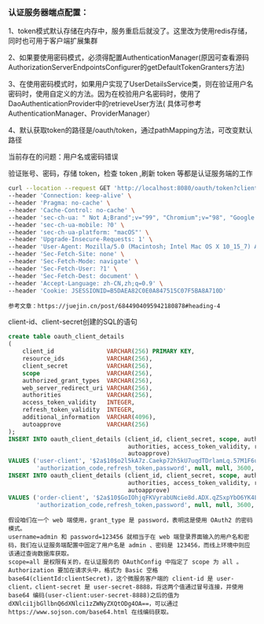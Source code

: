 ### 认证服务器端点配置：

1、token模式默认存储在内存中，服务重启后就没了。这里改为使用redis存储，同时也可用于客户端扩展集群

2、如果要使用密码模式，必须得配置AuthenticationManager(原因可查看源码AuthorizationServerEndpointsConfigurer的getDefaultTokenGranters方法)

3、在使用密码模式时，如果用户实现了UserDetailsService类，则在验证用户名密码时，使用自定义的方法。因为在校验用户名密码时，使用了DaoAuthenticationProvider中的retrieveUser方法(
具体可参考AuthenticationManager、ProviderManager）

4、默认获取token的路径是/oauth/token，通过pathMapping方法，可改变默认路径

当前存在的问题：用户名或密码错误

验证账号、密码，存储 token，检查 token ,刷新 token 等都是认证服务端的工作

```bash
curl --location --request GET 'http://localhost:8080/oauth/token?client_id=user-client&client_secret=user-secret-8888&username=&password' \
--header 'Connection: keep-alive' \
--header 'Pragma: no-cache' \
--header 'Cache-Control: no-cache' \
--header 'sec-ch-ua: " Not A;Brand";v="99", "Chromium";v="98", "Google Chrome";v="98"' \
--header 'sec-ch-ua-mobile: ?0' \
--header 'sec-ch-ua-platform: "macOS"' \
--header 'Upgrade-Insecure-Requests: 1' \
--header 'User-Agent: Mozilla/5.0 (Macintosh; Intel Mac OS X 10_15_7) AppleWebKit/537.36 (KHTML, like Gecko) Chrome/98.0.4758.80 Safari/537.36' \
--header 'Sec-Fetch-Site: none' \
--header 'Sec-Fetch-Mode: navigate' \
--header 'Sec-Fetch-User: ?1' \
--header 'Sec-Fetch-Dest: document' \
--header 'Accept-Language: zh-CN,zh;q=0.9' \
--header 'Cookie: JSESSIONID=B5DAEA82C0E0A847515C07F5BA8A710D'
```

```text
参考文章：https://juejin.cn/post/6844904095942180878#heading-4
```

client-id、client-secret创建的SQL的语句

```sql
create table oauth_client_details
(
    client_id               VARCHAR(256) PRIMARY KEY,
    resource_ids            VARCHAR(256),
    client_secret           VARCHAR(256),
    scope                   VARCHAR(256),
    authorized_grant_types  VARCHAR(256),
    web_server_redirect_uri VARCHAR(256),
    authorities             VARCHAR(256),
    access_token_validity   INTEGER,
    refresh_token_validity  INTEGER,
    additional_information  VARCHAR(4096),
    autoapprove             VARCHAR(256)
);
INSERT INTO oauth_client_details (client_id, client_secret, scope, authorized_grant_types, web_server_redirect_uri,
                                  authorities, access_token_validity, refresh_token_validity, additional_information,
                                  autoapprove)
VALUES ('user-client', '$2a$10$o2l5kA7z.Caekp72h5kU7uqdTDrlamLq.57M1F6ulJln9tRtOJufq', 'all',
        'authorization_code,refresh_token,password', null, null, 3600, 36000, null, true);
INSERT INTO oauth_client_details (client_id, client_secret, scope, authorized_grant_types, web_server_redirect_uri,
                                  authorities, access_token_validity, refresh_token_validity, additional_information,
                                  autoapprove)
VALUES ('order-client', '$2a$10$GoIOhjqFKVyrabUNcie8d.ADX.qZSxpYbO6YK4L2gsNzlCIxEUDlW', 'all',
        'authorization_code,refresh_token,password', null, null, 3600, 36000, null, true);
```

```text
假设咱们在一个 web 端使用，grant_type 是 password，表明这是使用 OAuth2 的密码模式。
username=admin 和 password=123456 就相当于在 web 端登录界面输入的用户名和密码，我们在认证服务端配置中固定了用户名是 admin 、密码是 123456，而线上环境中则应该通过查询数据库获取。
scope=all 是权限有关的，在认证服务的 OAuthConfig 中指定了 scope 为 all 。
Authorization 要加在请求头中，格式为 Basic 空格 base64(clientId:clientSecret)，这个微服务客户端的 client-id 是 user-client，client-secret 是 user-secret-8888，将这两个值通过冒号连接，并使用 base64 编码(user-client:user-secret-8888)之后的值为 dXNlci1jbGllbnQ6dXNlci1zZWNyZXQtODg4OA==，可以通过 https://www.sojson.com/base64.html 在线编码获取。
```